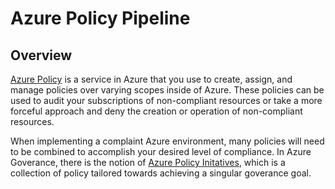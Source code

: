 # Azure Policy Pipeline

## Overview 

[Azure Policy](https://docs.microsoft.com/en-us/azure/governance/policy/overview) is a service in Azure that you use to create, assign, and manage policies over varying scopes inside of Azure. These policies can be used to audit your subscriptions of non-compliant resources or take a more forceful approach and deny the creation or operation of non-compliant resources.

When implementing a complaint Azure environment, many policies will need to be combined to accomplish your desired level of compliance. In Azure Goverance, there is the notion of [Azure Policy Initatives](https://docs.microsoft.com/en-us/azure/governance/policy/overview#initiative-definition), which is a collection of policy tailored towards achieving a singular goverance goal.

